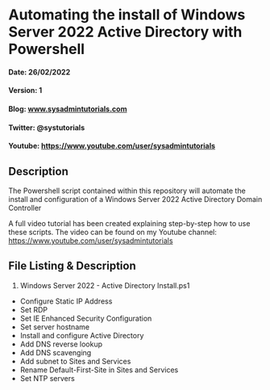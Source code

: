 # Automating the install of Windows Server 2022 Active Directory with Powershell
#### Date: 26/02/2022
#### Version: 1
#### Blog: www.sysadmintutorials.com
#### Twitter: @systutorials
#### Youtube: https://www.youtube.com/user/sysadmintutorials

## Description

The Powershell script contained within this repository will automate the install and configuration of a Windows Server 2022 Active Directory Domain Controller

A full video tutorial has been created explaining step-by-step how to use these scripts. The video can be found on my Youtube channel: https://www.youtube.com/user/sysadmintutorials

## File Listing & Description
1.  Windows Server 2022 - Active Directory Install.ps1 

- Configure Static IP Address
- Set RDP
- Set IE Enhanced Security Configuration
- Set server hostname
- Install and configure Active Directory
- Add DNS reverse lookup
- Add DNS scavenging
- Add subnet to Sites and Services
- Rename Default-First-Site in Sites and Services
- Set NTP servers
